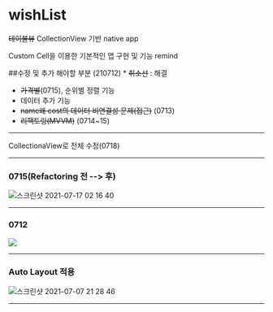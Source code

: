 # wishList
~~테이블뷰~~ CollectionView 기반 native app

Custom Cell을 이용한 기본적인 앱 구현 및 기능 remind

##수정 및 추가 해야할 부분 (210712) * ~~취소선~~ : 해결
- ~~가격별~~(0715), 순위별 정렬 기능
- 데이터 추가 기능
- ~~name왜 cost의 데이터 비연결성 문제(접근)~~ (0713)
- ~~리팩토링(MVVM)~~ (0714~15)

----------------
CollectionaView로 전체 수정(0718)

----------------

### 0715(Refactoring 전 --> 후)

![스크린샷 2021-07-17 02 16 40](https://user-images.githubusercontent.com/40759743/125984996-508fd222-6355-4128-b336-2ba5e3eb1eba.png)

----------------

### 0712

<p aling = "center"><img src="https://user-images.githubusercontent.com/40759743/124763147-9b4f6380-df6e-11eb-93cb-01c53cd9b005.png"></p>

----------------

### Auto Layout 적용


![스크린샷 2021-07-07 21 28 46](https://user-images.githubusercontent.com/40759743/124760620-e1ef8e80-df6b-11eb-9ae6-6d455042e203.png)

----------------

